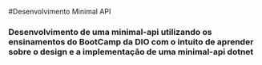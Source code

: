 #Desenvolvimento Minimal API


### Desenvolvimento de uma minimal-api utilizando os ensinamentos do BootCamp da DIO com o intuito de aprender sobre o design e a implementação de uma minimal-api dotnet

